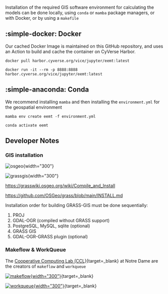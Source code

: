 Installation of the required GIS software environment for calculating the models can be done locally, using `conda` or `mamba` package managers, or with Docker, or by using a `makefile`

## :simple-docker: Docker

Our cached Docker Image is maintained on this GitHub repository, and uses an Action to build and cache the container on CyVerse Harbor.

```
docker pull harbor.cyverse.org/vice/jupyter/eemt:latest 
```

```
docker run -it --rm -p 8888:8888 harbor.cyverse.org/vice/jupyter/eemt:latest
```

## :simple-anaconda: Conda

We recommend installing `mamba` and then installing the `environment.yml` for the geospatial environment

```
mamba env create eemt -f environment.yml
```

```
conda activate eemt
```

## Developer Notes

### GIS installation

![osgeo](https://www.osgeo.org/wp-content/themes/roots/assets/img/logo-osgeo.svg){width="300"}

![grassgis](https://www.osgeo.org/wp-content/uploads/grassgis_logo_colorlogo_text_whitebg_square-250x250.png){width="300"}

https://grasswiki.osgeo.org/wiki/Compile_and_Install

https://github.com/OSGeo/grass/blob/main/INSTALL.md 

Installation order for building GRASS-GIS must be done sequentially:

1. PROJ
2. GDAL-OGR (compiled without GRASS support)
3. PostgreSQL, MySQL, sqlite (optional)
4. GRASS GIS
5. GDAL-OGR-GRASS plugin (optional)

### Makeflow & WorkQueue

The [Cooperative Computing Lab (CCL)](http://ccl.cse.nd.edu/){target=_blank} at Notre Dame are the creators of `makeflow` and `workqueue` 

[![makeflow](http://ccl.cse.nd.edu/software/makeflow/MakeflowLogo3.png){width="300"}](http://ccl.cse.nd.edu/software/makeflow/){target=_blank}

[![workqueue](http://ccl.cse.nd.edu/software/workqueue/WorkQueueLogo2.png){width="300"}](http://ccl.cse.nd.edu/software/workqueue/){target=_blank}